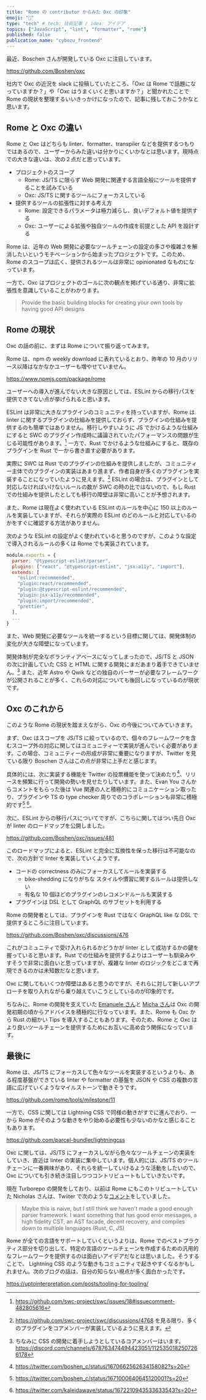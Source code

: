 ```yaml
---
title: "Rome の contributor からみた Oxc の印象"
emoji: "🦀"
type: "tech" # tech: 技術記事 / idea: アイデア
topics: ["JavaScript", "lint", "formatter", "rome"]
published: false
publication_name: "cybozu_frontend"
---
```


最近、Boschen さんが開発している Oxc に注目しています。

https://github.com/Boshen/oxc

社内で Oxc の近況を slack に投稿していたところ、「Oxc は Rome で話題になっていますか？」や「Oxc はうまくいくと思いますか？」と聞かれたことで Rome の現状を整理するいいきっかけになったので、記事に残しておこうかなと思います。

## Rome と Oxc の違い

Rome と Oxc はどちらも linter、formatter、transpiler などを提供するつもりではあるので、ユーザーからみた違いは分かりにくいかなとは思います。現時点での大きな違いは、次の２点だと思っています。

- プロジェクトのスコープ
  - Rome: JS/TS に限らず Web 開発に関連する言語全般にツールを提供することを試みている
  - Oxc: JS/TS に関するツールにフォーカスしている
- 提供するツールの拡張性に対する考え方
  - Rome: 設定できるパラメータは極力減らし、良いデフォルト値を提供する
  - Oxc: ユーザーによる拡張や独自ツールの作成を前提とした API を設計する

Rome は、近年の Web 開発に必要なツールチェーンの設定の多さや複雑さを解消したいというモチベーションから始まったプロジェクトです。このため、Rome のスコープは広く、提供されるツールは非常に opinionated なものになっています。

一方で、Oxc はプロジェクトのゴールに次の観点を掲げている通り、非常に拡張性を意識していることがわかります。

> Provide the basic building blocks for creating your own tools by having good API designs

## Rome の現状

Oxc の話の前に、まずは Rome について振り返ってみます。

Rome は、npm の weekly download に表れているとおり、昨年の 10 月のリリース以降はなかなかユーザーも増やせていません。

https://www.npmjs.com/package/rome

ユーザーへの導入が進んでない大きな原因としては、ESLint からの移行パスを提供できてない点が挙げられると思います。

ESLint は非常に大きなプラグインのコミュニティを持っていますが、Rome は linter に関するプラグインの仕組みを提供しておらず、プラグインの仕組みを提供するのも簡単ではありません。移行しやすいように JS でかけるような仕組みにすると SWC のプラグイン作成時に議論されていたパフォーマンスの問題が生じる可能性があります。[^1] 一方で、Rust でかけるような仕組みにすると、既存のプラグインを Rust で一から書き直す必要があります。

[^1]: https://github.com/swc-project/swc/issues/18#issuecomment-482805616

実際に SWC は Rust でのプラグインの仕組みを提供しましたが、コミュニティー主体でのプラグインの実装はあまり進まず、作者自身が多くのプラグインを実装することになっていたように見えます。[^2] ESLint の場合は、プラグインとして対応しなければいけないルールの数が SWC の時の比ではないので、もし Rust での仕組みを提供したとしても移行の障壁は非常に高いことが予想されます。

[^2]: https://github.com/swc-project/swc/discussions/4768 を見る限り、多くのプラグインをコアメンバーが実装しているように見えます。

また、Rome は現在よく使われている ESLint のルールを中心に 150 以上のルールを実装していますが、それらが実際の ESLint のどのルールと対応しているのかをすぐに確認する方法がありません。

次のような ESLint の設定がよく使われていると思うのですが、このような設定で導入されるルールの多くは Rome でも実装されています。

```js
module.exports = {
  parser: "@typescript-eslint/parser",
  plugins: ["react", "@typescript-eslint", "jsx-a11y", "import"],
  extends: [
    "eslint:recommended",
    "plugin:react/recommended",
    "plugin:@typescript-eslint/recommended",
    "plugin:jsx-a11y/recommended",
    "plugin:import/recommended",
    "prettier",
  ],
  ...
}
```

また、Web 開発に必要なツールを統一するという目標に関しては、開発体制の変化が大きな障壁になっています。

開発体制が完全なボランティアベースになってしまったので、JS/TS と JSON の次に計画していた CSS と HTML に関する開発にまだあまり着手できていません。[^3] また、近年 Astro や Qwik などの独自のパーサーが必要なフレームワークが公開されることが多く、これらの対応についても後回しになっているのが現状です。

[^3]: ちなみに CSS の開発に着手しようとしているコアメンバーはいます。https://discord.com/channels/678763474494423051/1125350182507266178

## Oxc のこれから

このような Rome の現状を踏まえながら、Oxc の今後についてみていきます。

まず、Oxc はスコープを JS/TS に絞っているので、個々のフレームワークを含むスコープ外の対応に関してはコミュニティーで実装が進んでいく必要があります。この場合、コミュニティーの形成が非常に重要になりますが、Twitter を見ている限り Boschen さんはこの点が非常に上手だと感じます。

具体的には、次に実装する機能を Twitter の投票機能を使って決めたり[^4]、リリースを頻繁に行って開発の勢いを見せたりしています。また、Evan You さんからコメントをもらった後は Vue 関連の人と積極的にコミュニケーション取ったり、プラグインや TS の type checker 周りでのコラボレーションも非常に積極的です[^5] [^6]。

[^4]: https://twitter.com/boshen_c/status/1670662562634158082?s=20
[^5]: https://twitter.com/boshen_c/status/1671000640645120001?s=20
[^6]: https://twitter.com/kaleidawave/status/1672210943533633543?s=20

次に、ESLint からの移行パスについてですが、こちらに関してはつい先日 Oxc が linter のロードマップを公開しました。

https://github.com/Boshen/oxc/issues/481

このロードマップによると、ESLint と完全に互換性を保った移行は不可能なので、次の方針で linter を実装していくようです。

- コードの correctness のみにフォーカスしてルールを実装する
  - bike-shedding になりがちな スタイルや慣習に関するルールは提供しない
  - 有名な 10 個ほどのプラグインのレコメンドルールも実装する
- プラグインは DSL として GraphQL のサブセットを利用する

Rome の開発者としては、プラグインを Rust ではなく GraphQL like な DSL で提供するところに注目しています。

https://github.com/Boshen/oxc/discussions/476

これがコミュニティで受け入れられるかどうかが linter として成功するかの鍵を握っていると思います。Rust での仕組みを提供するよりはユーザーも馴染みやすそうで非常に面白いと思っていますが、複雑な linter のロジックをどこまで再現できるのかは未知数だなと思います。

Oxc に関してもいくつか障壁はあると思うのですが、それらに対して新しいアプローチを取り入れながら乗り越えていこうとしているのが印象的です。

ちなみに、Rome の開発を支えていた [Emanuele さん](https://twitter.com/ematipico)と [Micha さん](https://twitter.com/MichaReiser)は Oxc の開発初期の頃からアドバイスを積極的に行なっています。また、Rome も Oxc から Rust の細かい Tips を導入することもあります。そのため、Rome と Oxc はより良いツールチェーンを提供するためにお互いに高め合う関係になっています。

## 最後に

Rome は、JS/TS にフォーカスして色々なツールを実装するというよりも、ある程度基盤ができている linter や formatter の基盤を JSON や CSS の複数の言語に広げていくようなマイルストーンで動きそうです。

https://github.com/rome/tools/milestone/11

一方で、CSS に関しては Lightning CSS で同様の動きがすでに進んでおり、一から Rome がそのような動きをやり始める必要性も少ないのかなと感じることもあります。

https://github.com/parcel-bundler/lightningcss

Oxc に関しては、JS/TS にフォーカスしながら色々なツールチェーンの実装をしていき、直近は linter の実装に集中しています。個人的には、JS/TS のツールチェーンに一番興味があり、それらを統一していけるような活動をしたいので、Oxc についても引き続き注目しつつコントリビュートもしていきたいです。

現在 Turborepo の開発をしており、以前は Rome にもこのトリビュートしていた Nicholas さんは、Twiiter で次のような[コメント](https://twitter.com/NicholasLYang/status/1642330243942809600?s=20)をしていました。

> Maybe this is naive, but I still think we haven't made a good enough parser framework. I want something that has good error messages, a high fidelity CST, an AST facade, decent recovery, and compiles down to multiple languages (Rust, C, JS)

Rome が全ての言語をサポートしていくというよりは、Rome でのベストプラクティス部分を切り出して、特定の言語のツールチェーンを作成するための汎用的なフレームワークを提供するのは面白いアイデアだなとは思いました。そうすることで、 Lightning CSS のような動きもコミュニティで起きやすくなるかもしれません。次のブログの話は、自分の知らない視点が多く面白かったです。

https://uptointerpretation.com/posts/tooling-for-tooling/
